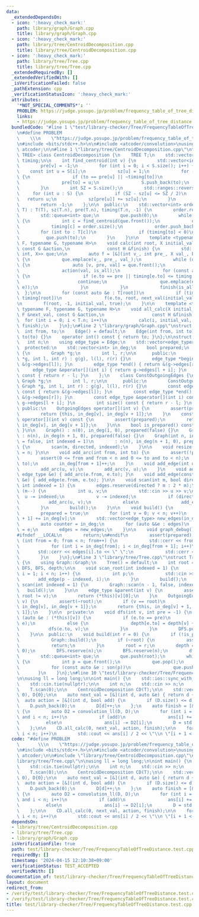 ```yaml
---
data:
  _extendedDependsOn:
  - icon: ':heavy_check_mark:'
    path: library/graph/Graph.cpp
    title: library/graph/Graph.cpp
  - icon: ':heavy_check_mark:'
    path: library/tree/CentroidDecomposition.cpp
    title: library/tree/CentroidDecomposition.cpp
  - icon: ':heavy_check_mark:'
    path: library/tree/Tree.cpp
    title: library/tree/Tree.cpp
  _extendedRequiredBy: []
  _extendedVerifiedWith: []
  _isVerificationFailed: false
  _pathExtension: cpp
  _verificationStatusIcon: ':heavy_check_mark:'
  attributes:
    '*NOT_SPECIAL_COMMENTS*': ''
    PROBLEM: https://judge.yosupo.jp/problem/frequency_table_of_tree_distance
    links:
    - https://judge.yosupo.jp/problem/frequency_table_of_tree_distance
  bundledCode: "#line 1 \"test/library-checker/Tree/FrequencyTableOfTreeDistance.test.cpp\"\
    \n#define PROBLEM                                                            \
    \    \\\n    \"https://judge.yosupo.jp/problem/frequency_table_of_tree_distance\"\
    \n#include <bits/stdc++.h>\n\n#include <atcoder/convolution>\nusing namespace\
    \ atcoder;\n\n#line 1 \"library/tree/CentroidDecomposition.cpp\"\ntemplate <typename\
    \ TREE> class CentroidDecomposition {\n    TREE T;\n    std::vector<int> sz, pre,\
    \ timing;\n\n    int find_centroid(int v) {\n        std::vector<int> S{v};\n\
    \        pre[v] = -1;\n        for (int i = 0; i < S.size(); i++) {\n        \
    \    const int u = S[i];\n            sz[u] = 1;\n            for (int to : T[u])\
    \ {\n                if (to == pre[u] || ~timing[to])\n                    continue;\n\
    \                pre[to] = u;\n                S.push_back(to);\n            }\n\
    \        }\n        int SZ = S.size();\n        std::ranges::reverse(S);\n   \
    \     for (int u : S) {\n            if (SZ - sz[u] <= SZ / 2)\n             \
    \   return u;\n            sz[pre[u]] += sz[u];\n        }\n        assert(false);\n\
    \        return -1;\n    };\n\n  public:\n    std::vector<int> order;\n    CentroidDecomposition(TREE\
    \ T) : T(T), sz(T.n), pre(T.n), timing(T.n, -1) {\n        order.reserve(T.n);\n\
    \        std::queue<int> que;\n        que.push(0);\n        while (que.size())\
    \ {\n            int c = find_centroid(que.front());\n            que.pop();\n\
    \            timing[c] = order.size();\n            order.push_back(c);\n    \
    \        for (int to : T[c])\n                if (timing[to] < 0)\n          \
    \          que.push(to);\n        }\n    }\n\n    template <typename X, typename\
    \ F, typename G, typename H>\n    void calc(int root, X initial_val, const F &next_val,\
    \ const G &action,\n              const H &finish) {\n        std::queue<std::tuple<int,\
    \ int, X>> que;\n\n        auto f = [&](int v_, int pre_, X val_, bool is_all)\
    \ {\n            que.emplace(v_, pre_, val_);\n            while (que.size())\
    \ {\n                auto [v, pre, val] = que.front();\n                que.pop();\n\
    \                action(val, is_all);\n                for (const auto &e : T[v])\
    \ {\n                    if (e.to == pre || timing[e.to] <= timing[root])\n  \
    \                      continue;\n                    que.emplace(e.to, v, next_val(val,\
    \ e));\n                }\n            }\n            finish(is_all);\n      \
    \  };\n\n        for (const auto &e : T[root])\n            if (timing[e.to] >\
    \ timing[root])\n                f(e.to, root, next_val(initial_val, e), false);\n\
    \n        f(root, -1, initial_val, true);\n    }\n\n    template <typename X,\
    \ typename F, typename G, typename H>\n    void all_calc(X initial_val, const\
    \ F &next_val, const G &action,\n                  const H &finish) {\n      \
    \  for (int i = 0; i < T.n; i++)\n            calc(i, initial_val, next_val, action,\
    \ finish);\n    }\n};\n#line 2 \"library/graph/Graph.cpp\"\nstruct Edge {\n  \
    \  int from, to;\n    Edge() = default;\n    Edge(int from, int to) : from(from),\
    \ to(to) {}\n    operator int() const { return to; }\n};\n\nstruct Graph {\n \
    \   int n;\n    using edge_type = Edge;\n    std::vector<edge_type> edges;\n\n\
    \  protected:\n    std::vector<int> in_deg;\n    bool prepared;\n    class OutgoingEdges\
    \ {\n        Graph *g;\n        int l, r;\n\n      public:\n        OutgoingEdges(Graph\
    \ *g, int l, int r) : g(g), l(l), r(r) {}\n        edge_type *begin() { return\
    \ &(g->edges[l]); }\n        edge_type *end() { return &(g->edges[r]); }\n   \
    \     edge_type &operator[](int i) { return g->edges[l + i]; }\n        int size()\
    \ const { return r - l; }\n    };\n    class ConstOutgoingEdges {\n        const\
    \ Graph *g;\n        int l, r;\n\n      public:\n        ConstOutgoingEdges(const\
    \ Graph *g, int l, int r) : g(g), l(l), r(r) {}\n        const edge_type *begin()\
    \ const { return &(g->edges[l]); }\n        const edge_type *end() const { return\
    \ &(g->edges[r]); }\n        const edge_type &operator[](int i) const { return\
    \ g->edges[l + i]; }\n        int size() const { return r - l; }\n    };\n\n \
    \ public:\n    OutgoingEdges operator[](int v) {\n        assert(prepared);\n\
    \        return {this, in_deg[v], in_deg[v + 1]};\n    }\n    const ConstOutgoingEdges\
    \ operator[](int v) const {\n        assert(prepared);\n        return {this,\
    \ in_deg[v], in_deg[v + 1]};\n    }\n\n    bool is_prepared() const { return prepared;\
    \ }\n\n    Graph() : n(0), in_deg(1, 0), prepared(false) {}\n    Graph(int n)\
    \ : n(n), in_deg(n + 1, 0), prepared(false) {}\n    Graph(int n, int m, bool directed\
    \ = false, int indexed = 1)\n        : n(n), in_deg(n + 1, 0), prepared(false)\
    \ {\n        scan(m, directed, indexed);\n    }\n\n    void resize(int n) { n\
    \ = n; }\n\n    void add_arc(int from, int to) {\n        assert(!prepared);\n\
    \        assert(0 <= from and from < n and 0 <= to and to < n);\n        edges.emplace_back(from,\
    \ to);\n        in_deg[from + 1]++;\n    }\n    void add_edge(int u, int v) {\n\
    \        add_arc(u, v);\n        add_arc(v, u);\n    }\n    void add_arc(const\
    \ edge_type &e) { add_arc(e.from, e.to); }\n    void add_edge(const edge_type\
    \ &e) { add_edge(e.from, e.to); }\n\n    void scan(int m, bool directed = false,\
    \ int indexed = 1) {\n        edges.reserve(directed ? m : 2 * m);\n        while\
    \ (m--) {\n            int u, v;\n            std::cin >> u >> v;\n          \
    \  u -= indexed;\n            v -= indexed;\n            if (directed)\n     \
    \           add_arc(u, v);\n            else\n                add_edge(u, v);\n\
    \        }\n        build();\n    }\n\n    void build() {\n        assert(!prepared);\n\
    \        prepared = true;\n        for (int v = 0; v < n; v++)\n            in_deg[v\
    \ + 1] += in_deg[v];\n        std::vector<edge_type> new_edges(in_deg.back());\n\
    \        auto counter = in_deg;\n        for (auto &&e : edges)\n            new_edges[counter[e.from]++]\
    \ = e;\n        edges = new_edges;\n    }\n\n    void graph_debug() const {\n\
    #ifndef __LOCAL\n        return;\n#endif\n        assert(prepared);\n        for\
    \ (int from = 0; from < n; from++) {\n            std::cerr << from << \";\";\n\
    \            for (int i = in_deg[from]; i < in_deg[from + 1]; i++)\n         \
    \       std::cerr << edges[i].to << \" \";\n            std::cerr << \"\\n\";\n\
    \        }\n    }\n};\n#line 3 \"library/tree/Tree.cpp\"\nstruct Tree : Graph\
    \ {\n    using Graph::Graph;\n    Tree() = default;\n    int root = -1;\n    std::vector<int>\
    \ DFS, BFS, depth;\n\n    void scan_root(int indexed = 1) {\n        for (int\
    \ i = 1; i < n; i++) {\n            int p;\n            std::cin >> p;\n     \
    \       add_edge(p - indexed, i);\n        }\n        build();\n    }\n    void\
    \ scan(int indexed = 1) {\n        Graph::scan(n - 1, false, indexed);\n     \
    \   build();\n    }\n\n    edge_type &parent(int v) {\n        assert(~root and\
    \ root != v);\n        return (*this)[v][0];\n    }\n    OutgoingEdges son(int\
    \ v) {\n        assert(~root);\n        if (v == root)\n            return {this,\
    \ in_deg[v], in_deg[v + 1]};\n        return {this, in_deg[v] + 1, in_deg[v +\
    \ 1]};\n    }\n\n  private:\n    void dfs(int v, int pre = -1) {\n        for\
    \ (auto &e : (*this)[v]) {\n            if (e.to == pre)\n                std::swap((*this)[v][0],\
    \ e);\n            else {\n                depth[e.to] = depth[v] + 1;\n     \
    \           dfs(e.to, v);\n            }\n        }\n        DFS.push_back(v);\n\
    \    }\n\n  public:\n    void build(int r = 0) {\n        if (!is_prepared())\n\
    \            Graph::build();\n        if (~root) {\n            assert(r == root);\n\
    \            return;\n        }\n        root = r;\n        depth = std::vector<int>(n,\
    \ 0);\n        DFS.reserve(n);\n        BFS.reserve(n);\n        dfs(root);\n\
    \        std::queue<int> que;\n        que.push(root);\n        while (que.size())\
    \ {\n            int p = que.front();\n            que.pop();\n            BFS.push_back(p);\n\
    \            for (const auto &e : son(p))\n                que.push(e.to);\n \
    \       }\n    }\n};\n#line 10 \"test/library-checker/Tree/FrequencyTableOfTreeDistance.test.cpp\"\
    \n\nusing ll = long long;\n\nint main() {\n    std::ios::sync_with_stdio(false);\n\
    \    std::cin.tie(nullptr);\n\n    int n;\n    std::cin >> n;\n    Tree T(n);\n\
    \    T.scan(0);\n\n    CentroidDecomposition CD(T);\n\n    std::vector<ll> ans(n,\
    \ 0), D{0};\n\n    auto next_val = [&](int d, auto &e) { return d + 1; };\n  \
    \  auto action = [&](int d, bool add) {\n        if (D.size() <= d)\n        \
    \    D.push_back(0);\n        D[d]++;\n    };\n    auto finish = [&](bool add)\
    \ {\n        auto D2 = convolution_ll(D, D);\n        for (int i = 0; i < D2.size()\
    \ and i < n; i++)\n            if (add)\n                ans[i] += D2[i];\n  \
    \          else\n                ans[i] -= D2[i];\n        D = std::vector<ll>{0};\n\
    \    };\n\n    CD.all_calc(0, next_val, action, finish);\n\n    for (int i = 1;\
    \ i < n; i++)\n        std::cout << ans[i] / 2 << \"\\n \"[i + 1 < n];\n}\n"
  code: "#define PROBLEM                                                         \
    \       \\\n    \"https://judge.yosupo.jp/problem/frequency_table_of_tree_distance\"\
    \n#include <bits/stdc++.h>\n\n#include <atcoder/convolution>\nusing namespace\
    \ atcoder;\n\n#include \"library/tree/CentroidDecomposition.cpp\"\n#include \"\
    library/tree/Tree.cpp\"\n\nusing ll = long long;\n\nint main() {\n    std::ios::sync_with_stdio(false);\n\
    \    std::cin.tie(nullptr);\n\n    int n;\n    std::cin >> n;\n    Tree T(n);\n\
    \    T.scan(0);\n\n    CentroidDecomposition CD(T);\n\n    std::vector<ll> ans(n,\
    \ 0), D{0};\n\n    auto next_val = [&](int d, auto &e) { return d + 1; };\n  \
    \  auto action = [&](int d, bool add) {\n        if (D.size() <= d)\n        \
    \    D.push_back(0);\n        D[d]++;\n    };\n    auto finish = [&](bool add)\
    \ {\n        auto D2 = convolution_ll(D, D);\n        for (int i = 0; i < D2.size()\
    \ and i < n; i++)\n            if (add)\n                ans[i] += D2[i];\n  \
    \          else\n                ans[i] -= D2[i];\n        D = std::vector<ll>{0};\n\
    \    };\n\n    CD.all_calc(0, next_val, action, finish);\n\n    for (int i = 1;\
    \ i < n; i++)\n        std::cout << ans[i] / 2 << \"\\n \"[i + 1 < n];\n}"
  dependsOn:
  - library/tree/CentroidDecomposition.cpp
  - library/tree/Tree.cpp
  - library/graph/Graph.cpp
  isVerificationFile: true
  path: test/library-checker/Tree/FrequencyTableOfTreeDistance.test.cpp
  requiredBy: []
  timestamp: '2024-04-15 12:10:38+09:00'
  verificationStatus: TEST_ACCEPTED
  verifiedWith: []
documentation_of: test/library-checker/Tree/FrequencyTableOfTreeDistance.test.cpp
layout: document
redirect_from:
- /verify/test/library-checker/Tree/FrequencyTableOfTreeDistance.test.cpp
- /verify/test/library-checker/Tree/FrequencyTableOfTreeDistance.test.cpp.html
title: test/library-checker/Tree/FrequencyTableOfTreeDistance.test.cpp
---
```

